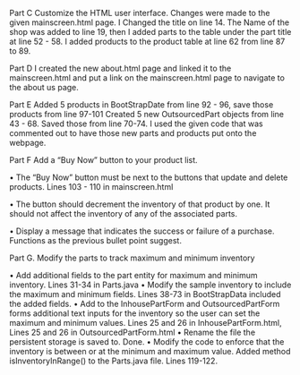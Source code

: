 Part C 
Customize the HTML user interface. Changes were made to the given mainscreen.html page.  I Changed the title on line 14. The Name of the shop was added to line 19, then I added parts to the table under the part title at line 52 - 58.  I added products to the product table at line 62 from line 87 to 89. 

Part D 
I created the new about.html page and linked it to the mainscreen.html and put a link on the mainscreen.html page to navigate to the about us page. 

Part E Added 5 products in BootStrapDate from line 92 - 96, save those products from line 97-101
Created 5 new OutsourcedPart objects from line 43 - 68. Saved those from line 70-74. I used the given code that was commented out to have those new parts and products put onto the webpage.

Part F Add a “Buy Now” button to your product list.

•   The “Buy Now” button must be next to the buttons that update and delete products.
Lines 103 - 110 in mainscreen.html

•   The button should decrement the inventory of that product by one. It should not affect the inventory of any of the associated parts.

•   Display a message that indicates the success or failure of a purchase.
Functions as the previous bullet point suggest.

Part G. Modify the parts to track maximum and minimum inventory 

•   Add additional fields to the part entity for maximum and minimum inventory.
Lines 31-34 in Parts.java
•   Modify the sample inventory to include the maximum and minimum fields.
Lines 38-73 in BootStrapData included the added fields.
•   Add to the InhousePartForm and OutsourcedPartForm forms additional text inputs for the inventory so the user can set the maximum and minimum values.
Lines 25 and 26 in InhousePartForm.html, Lines 25 and 26 in OutsourcedPartForm.html
•   Rename the file the persistent storage is saved to.
Done.
•   Modify the code to enforce that the inventory is between or at the minimum and maximum value.
Added method isInventoryInRange() to the Parts.java file. Lines 119-122. 
